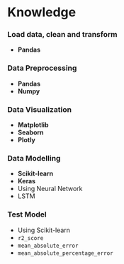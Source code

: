 # Knowledge

### Load data, clean and transform
- **Pandas**

### Data Preprocessing
- **Pandas**
- **Numpy**

### Data Visualization
- **Matplotlib**
- **Seaborn**
- **Plotly**

### Data Modelling
- **Scikit-learn**
- **Keras**
- Using Neural Network
- LSTM

### Test Model
- Using Scikit-learn
- `r2_score`
- `mean_absolute_error`
- `mean_absolute_percentage_error`
